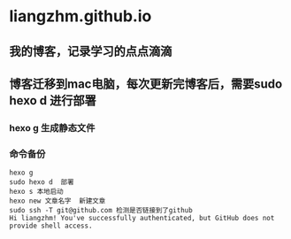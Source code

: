 # liangzhm.github.io
## 我的博客，记录学习的点点滴滴
## 博客迁移到mac电脑，每次更新完博客后，需要sudo hexo d 进行部署
### hexo g  生成静态文件
### 命令备份
    hexo g
    sudo hexo d  部署
    hexo s 本地启动
    hexo new 文章名字  新建文章
    sudo ssh -T git@github.com 检测是否链接到了github
    Hi liangzhm! You've successfully authenticated, but GitHub does not provide shell access.

